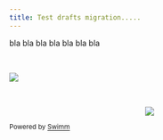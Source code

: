 ```yaml
---
title: Test drafts migration.....
---
```

bla bla bla bla bla bla bla

&nbsp;

![](https://firebasestorage.googleapis.com/v0/b/swimm-dev-content/o/repositories%2FZ2l0aHViJTNBJTNBc3ItZXh0ZW5zaW9uJTNBJTNBZG91ZWs%3D%2Ff2695844-17ed-4d48-ba89-67www99fcce3bcf.png?alt=media&token=b7a5eaf6-4d0e-432c-b6f3-e44f200d90ed)

&nbsp;

<p align="center"><img src="https://firebasestorage.googleapis.com/v0/b/swimm-dev-content/o/repositories%2FZ2l0aHViJTNBJTNBc3ItZXh0ZW5zaW9uJTNBJTNBZG91ZWs%3D%2F0a550555-74b7-4a79-8b48-b6238baf42ba.png?alt=media&amp;token=23600b3d-df8f-4d4f-a754-9e5cfba98e5f"></p>

<SwmMeta version="3.0.0" repo-id="Z2l0aHViJTNBJTNBc3ItZXh0ZW5zaW9uJTNBJTNBZG91ZWs="><sup>Powered by [Swimm](http://localhost:5000/)</sup></SwmMeta>
